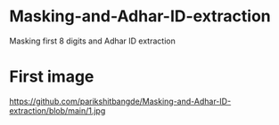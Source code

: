 # Masking-and-Adhar-ID-extraction
Masking first 8 digits and Adhar ID extraction

# First image 
<img>https://github.com/parikshitbangde/Masking-and-Adhar-ID-extraction/blob/main/1.jpg
</img>
